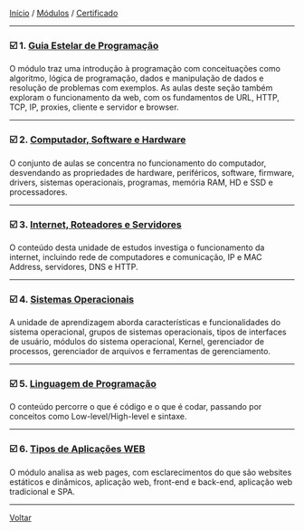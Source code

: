 [Início](https://github.com/Thalyalm/rocketseat-trilha-conectar) /
[Módulos](https://github.com/Thalyalm/rocketseat-trilha-conectar/tree/main/modulos) /
[Certificado](https://github.com/Thalyalm/rocketseat-trilha-conectar/tree/main/certificado/certificado-trilha-conectar.pdf)

---

### :ballot_box_with_check: 1. [Guia Estelar de Programação](/modulos/guia-estelar-de-programacao)

O módulo traz uma introdução à programação com conceituações como algoritmo, lógica de programação, dados e manipulação de dados e resolução de problemas com exemplos. As aulas deste seção também exploram o funcionamento da web, com os fundamentos de URL, HTTP, TCP, IP, proxies, cliente e servidor e browser.

---

### :ballot_box_with_check: 2. [Computador, Software e Hardware](/modulos/computador-software-e-hardware) 

O conjunto de aulas se concentra no funcionamento do computador, desvendando as propriedades de hardware, periféricos, software, firmware, drivers, sistemas operacionais, programas, memória RAM, HD e SSD e processadores.

---

### :ballot_box_with_check: 3. [Internet, Roteadores e Servidores](/modulos/internet-roteadores-e-servidores) 

O conteúdo desta unidade de estudos investiga o funcionamento da internet, incluindo rede de computadores e comunicação, IP e MAC Address, servidores, DNS e HTTP.

---

### :ballot_box_with_check: 4. [Sistemas Operacionais](/modulos/sistemas-operacionais) 

A unidade de aprendizagem aborda características e funcionalidades do sistema operacional, grupos de sistemas operacionais, tipos de interfaces de usuário, módulos do sistema operacional, Kernel, gerenciador de processos, gerenciador de arquivos e ferramentas de gerenciamento.

---

### :ballot_box_with_check: 5. [Linguagem de Programação](/modulos/linguagem-de-programacao) 

O conteúdo percorre o que é código e o que é codar, passando por conceitos como Low-level/High-level e sintaxe.

---

### :ballot_box_with_check: 6. [Tipos de Aplicações WEB](/modulos/tipos-de-aplicacoes-web) 

O módulo analisa as web pages, com esclarecimentos do que são websites estáticos e dinâmicos, aplicação web, front-end e back-end, aplicação web tradicional e SPA.

---

[Voltar](https://github.com/Thalyalm/rocketseat-trilha-conectar)